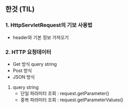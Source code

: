 

## 한것 (TIL)

### 1. HttpServletRequest의 기보 사용법
  - header와 기본 정보 가져오기

### 2. HTTP 요청데이터
  -  Get 방식 query string
  -  Post 방식
  -  JSON 방식

  1. query string
      - 단일 파라미터 조회 : request.getParameter()
      - 중복 파라미터 조회 : request.getParameterValues()




        
